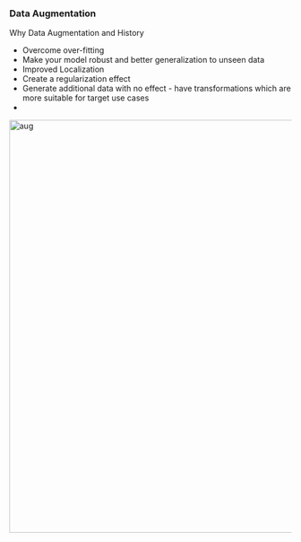 ### Data Augmentation
Why Data Augmentation and History
 - Overcome over-fitting
 - Make your model robust and better generalization to unseen data
 - Improved Localization
 - Create a regularization effect
 - Generate additional data with no effect - have transformations which are more suitable for target use cases
 -  
 
<img width="736" alt="aug" src="https://github.com/hafeezbabar/ComputerVision/assets/55141069/46a3dedd-b260-48d0-bab0-64deb17fe5d9">
